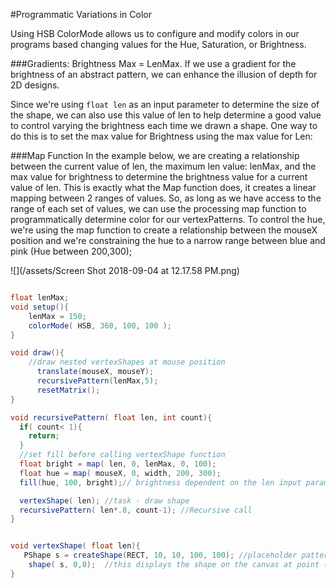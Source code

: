 #Programmatic Variations in Color

Using HSB ColorMode allows us to configure and modify colors in our programs based changing values for the Hue, Saturation, or Brightness.

###Gradients:  Brightness Max = LenMax.
If we use a gradient for the brightness of an abstract pattern, we can enhance the illusion of depth for 2D designs.  

Since we're using `float len` as an input parameter to determine the size of the shape, we can also use this value of len to help determine a good value to control varying the brightness each time we drawn a shape.  One way to do this is to set the max value for Brightness using the max value for Len:

###Map Function
In the example below, we are creating a relationship between the current value of len, the maximum len value: lenMax, and the max value for brightness to determine the brightness value for a current value of len.  This is exactly what the Map function does, it creates a linear mapping between 2 ranges of values.  So, as long as we have access to the range of each set of values, we can use the processing map function to programmatically determine color for our vertexPatterns.  To control the hue, we're using the map function to create a relationship between the mouseX position and we're constraining the hue to a narrow range between blue and pink (Hue between 200,300);


![](/assets/Screen Shot 2018-09-04 at 12.17.58 PM.png)

```java

float lenMax;
void setup(){
    lenMax = 150;
    colorMode( HSB, 360, 100, 100 );  
}

void draw(){
    //draw nested vertexShapes at mouse position
      translate(mouseX, mouseY);
      recursivePattern(lenMax,5);
      resetMatrix();
}

void recursivePattern( float len, int count){
  if( count< 1){
    return;
  }
  //set fill before calling vertexShape function
  float bright = map( len, 0, lenMax, 0, 100);
  float hue = map( mouseX, 0, width, 200, 300);
  fill(hue, 100, bright);// brightness dependent on the len input parameter.

  vertexShape( len); //task - draw shape
  recursivePattern( len*.8, count-1); //Recursive call
}


void vertexShape( float len){
   PShape s = createShape(RECT, 10, 10, 100, 100); //placeholder pattern
    shape( s, 0,0);  //this displays the shape on the canvas at point (0,0)
}

```







